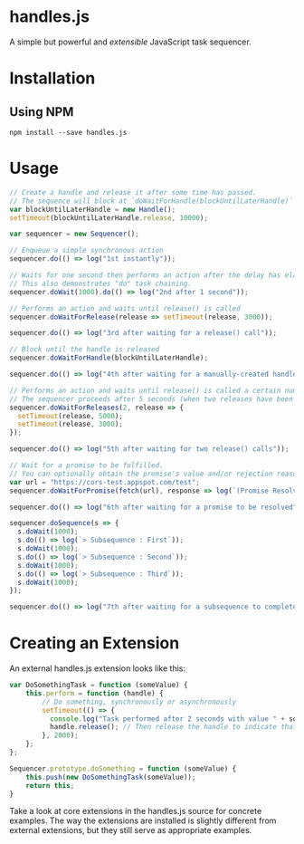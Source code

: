 # handles.js

A simple but powerful and *extensible* JavaScript task sequencer.

# Installation

## Using NPM

    npm install --save handles.js

# Usage

```javascript
// Create a handle and release it after some time has passed.
// The sequence will block at `doWaitForHandle(blockUntilLaterHandle)` until the handle is released.
var blockUntilLaterHandle = new Handle();
setTimeout(blockUntilLaterHandle.release, 10000);

var sequencer = new Sequencer();

// Enqueue a simple synchronous action
sequencer.do(() => log("1st instantly"));

// Waits for one second then performs an action after the delay has elapsed.
// This also demonstrates "do" task chaining.
sequencer.doWait(1000).do(() => log("2nd after 1 second"));

// Performs an action and waits until release() is called
sequencer.doWaitForRelease(release => setTimeout(release, 3000));

sequencer.do(() => log("3rd after waiting for a release() call"));

// Block until the handle is released
sequencer.doWaitForHandle(blockUntilLaterHandle);

sequencer.do(() => log("4th after waiting for a manually-created handle to be released"));

// Performs an action and waits until release() is called a certain number of times.
// The sequencer proceeds after 5 seconds (when two releases have been performed).
sequencer.doWaitForReleases(2, release => {
  setTimeout(release, 5000);
  setTimeout(release, 3000);
});

sequencer.do(() => log("5th after waiting for two release() calls"));

// Wait for a promise to be fulfilled.
// You can optionally obtain the promise's value and/or rejection reason.
var url = "https://cors-test.appspot.com/test";
sequencer.doWaitForPromise(fetch(url), response => log(`(Promise Resolved : HTTP ${response.status} from ${url})`));

sequencer.do(() => log("6th after waiting for a promise to be resolved"));

sequencer.doSequence(s => {
  s.doWait(1000);
  s.do(() => log(`> Subsequence : First`));
  s.doWait(1000);
  s.do(() => log(`> Subsequence : Second`));
  s.doWait(1000);
  s.do(() => log(`> Subsequence : Third`));
  s.doWait(1000);
});

sequencer.do(() => log("7th after waiting for a subsequence to complete"));
```

# Creating an Extension

An external handles.js extension looks like this:

```javascript
var DoSomethingTask = function (someValue) {
    this.perform = function (handle) {
        // Do something, synchronously or asynchronously
        setTimeout(() => {
          console.log("Task performed after 2 seconds with value " + someValue);
          handle.release(); // Then release the handle to indicate that the task is complete
        }, 2000);
    };
};

Sequencer.prototype.doSomething = function (someValue) {
    this.push(new DoSomethingTask(someValue));
    return this;
}
```

Take a look at core extensions in the handles.js source for concrete examples. The way the
extensions are installed is slightly different from external extensions, but they still
serve as appropriate examples.
